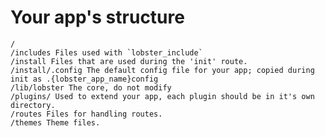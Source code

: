 # Your app's structure

    /
    /includes Files used with `lobster_include`
    /install Files that are used during the 'init' route.
    /install/.config The default config file for your app; copied during init as .{lobster_app_name}config
    /lib/lobster The core, do not modify
    /plugins/ Used to extend your app, each plugin should be in it's own directory.
    /routes Files for handling routes.
    /themes Theme files.
